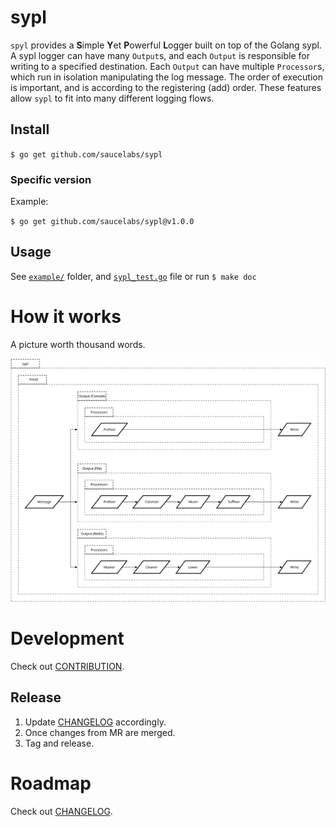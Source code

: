 # sypl

`spyl` provides a **S**imple **Y**et **P**owerful **L**ogger built on top of the Golang sypl. A sypl logger can have many `Output`s, and each `Output` is responsible for writing to a specified destination. Each `Output` can have multiple `Processor`s, which run in isolation manipulating the log message. The order of execution is important, and is according to the registering (add) order. These features allow `sypl` to fit into many different logging flows.

## Install

`$ go get github.com/saucelabs/sypl`

### Specific version

Example:

`$ go get github.com/saucelabs/sypl@v1.0.0`

## Usage

See [`example/`](example/) folder, and [`sypl_test.go`](sypl_test.go) file or run `$ make doc`

# How it works

A picture worth thousand words.

![high-level-arch](resources/sypl.svg)

# Development

Check out [CONTRIBUTION](CONTRIBUTION.md).

## Release

1. Update [CHANGELOG](CHANGELOG.md) accordingly.
2. Once changes from MR are merged.
3. Tag and release.

# Roadmap

Check out [CHANGELOG](CHANGELOG.md).
